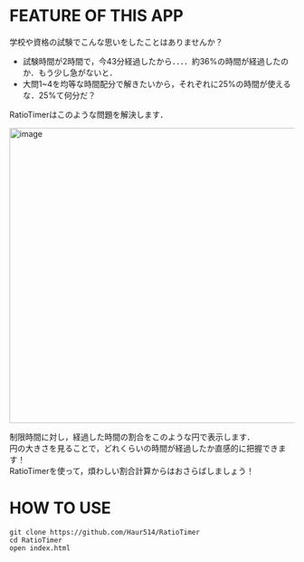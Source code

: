 # FEATURE OF THIS APP
学校や資格の試験でこんな思いをしたことはありませんか？
* 試験時間が2時間で，今43分経過したから．．．．約36%の時間が経過したのか．もう少し急がないと．
* 大問1~4を均等な時間配分で解きたいから，それぞれに25%の時間が使えるな．25%て何分だ？

RatioTimerはこのような問題を解決します．

<img width="521" alt="image" src="https://user-images.githubusercontent.com/82633228/175957339-13e27e51-7b6c-438e-9771-70f36455fc92.png">

制限時間に対し，経過した時間の割合をこのような円で表示します．<br>
円の大きさを見ることで，どれくらいの時間が経過したか直感的に把握できます！<br>
RatioTimerを使って，煩わしい割合計算からはおさらばしましょう！

# HOW TO USE
```
git clone https://github.com/Haur514/RatioTimer
cd RatioTimer
open index.html
```

